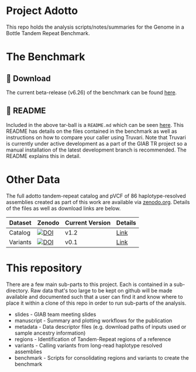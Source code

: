 Project Adotto
==============

This repo holds the analysis scripts/notes/summaries for the Genome in a Bottle Tandem Repeat Benchmark.

The Benchmark
=============

## 💾 Download
The current beta-release (v6.26) of the benchmark can be found
[here](https://drive.google.com/file/u/1/d/1fbOIUr7c4wdJ_Ede7hJlhAq-keX-yyuO/view?usp=sharing).

## 📜 README
Included in the above tar-ball is a `README.md` which can be seen
[here](https://github.com/ACEnglish/adotto/tree/main/benchmark/GIABTR_benchmark.6.26/README.md).
This README has details on the files contained in the benchmark as well as instructions on how to compare your
caller using Truvari. Note that Truvari is currently under active development as a part of the GIAB TR project 
so a manual installation of the latest development branch is recommended. The README explains this in detail.


Other Data
==========
The full adotto tandem-repeat catalog and pVCF of 86 haplotype-resolved assemblies created as part of this work
are available via [zenodo.org](zenodo.org). Details of the files as well as download links are below.

| Dataset | Zenodo | Current Version | Details |
| ------- | ------ | --------------- | ------- |
| Catalog | [![DOI](https://zenodo.org/badge/DOI/10.5281/zenodo.8387564.svg)](https://doi.org/10.5281/zenodo.8387564) | v1.2 | [Link](regions/DataDescription.md) | 
| Variants | [![DOI](https://zenodo.org/badge/DOI/10.5281/zenodo.6975244.svg)](https://doi.org/10.5281/zenodo.6975244) | v0.1 | [Link](variants/DataDescription.md) |

This repository
===============
There are a few main sub-parts to this project. Each is contained in a sub-directory. Raw data that's too large to be
kept on github will be made available and documented such that a user can find it and know where to place it within
a clone of this repo in order to run sub-parts of the analysis.

* slides - GIAB team meeting slides
* manuscript - Summary and plotting workflows for the publication
* metadata - Data descriptor files (e.g. download paths of inputs used or sample ancestry information)
* regions - Identification of Tandem-Repeat regions of a reference
* variants - Calling variants from long-read haplotype resolved assemblies
* benchmark - Scripts for consolidating regions and variants to create the benchmark
